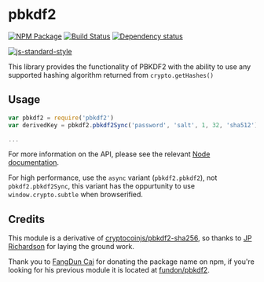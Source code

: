 # pbkdf2[![NPM Package](https://img.shields.io/npm/v/pbkdf2.svg?style=flat-square)](https://www.npmjs.org/package/pbkdf2)[![Build Status](https://img.shields.io/travis/crypto-browserify/pbkdf2.svg?branch=master&style=flat-square)](https://travis-ci.org/crypto-browserify/pbkdf2)[![Dependency status](https://img.shields.io/david/crypto-browserify/pbkdf2.svg?style=flat-square)](https://david-dm.org/crypto-browserify/pbkdf2#info=dependencies)[![js-standard-style](https://cdn.rawgit.com/feross/standard/master/badge.svg)](https://github.com/feross/standard)This library provides the functionality of PBKDF2 with the ability to use any supported hashing algorithm returned from `crypto.getHashes()`## Usage```jsvar pbkdf2 = require('pbkdf2')var derivedKey = pbkdf2.pbkdf2Sync('password', 'salt', 1, 32, 'sha512')...```For more information on the API,  please see the relevant [Node documentation](https://nodejs.org/api/crypto.html#crypto_crypto_pbkdf2_password_salt_iterations_keylen_digest_callback).For high performance,  use the `async` variant (`pbkdf2.pbkdf2`),  not `pbkdf2.pbkdf2Sync`,  this variant has the oppurtunity to use `window.crypto.subtle` when browserified.## CreditsThis module is a derivative of [cryptocoinjs/pbkdf2-sha256](https://github.com/cryptocoinjs/pbkdf2-sha256/), so thanks to [JP Richardson](https://github.com/jprichardson/) for laying the ground work.Thank you to [FangDun Cai](https://github.com/fundon) for donating the package name on npm, if you're looking for his previous module it is located at [fundon/pbkdf2](https://github.com/fundon/pbkdf2).